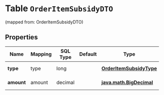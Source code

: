 
# Table `OrderItemSubsidyDTO`
(mapped from: OrderItemSubsidyDTO)

## Properties
Name | Mapping | SQL Type | Default | Type | Description | Notes
---- | ------- | -------- | ------- | ---- | ----------- | -----
**type** | type | long |  | [**OrderItemSubsidyType**](OrderItemSubsidyType.md) |  |  [optional] [foreignkey]
**amount** | amount | decimal |  | [**java.math.BigDecimal**](java.math.BigDecimal.md) | Сумма субсидии. |  [optional]




